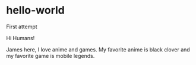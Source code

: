 # hello-world
First attempt

Hi Humans!

James here, I love anime and games.
My favorite anime is black clover and my favorite game is mobile legends.
